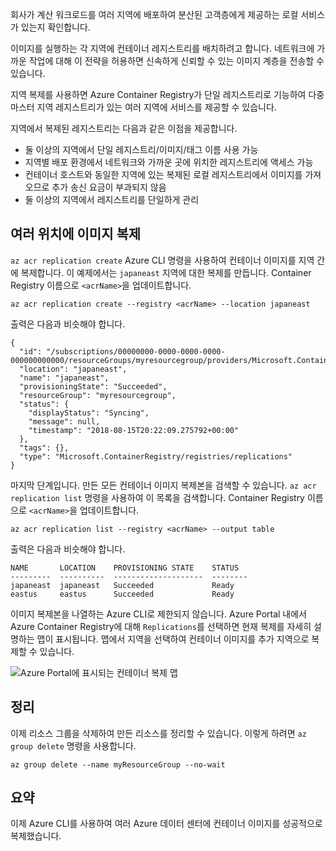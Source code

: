 회사가 계산 워크로드를 여러 지역에 배포하여 분산된 고객층에게 제공하는 로컬 서비스가 있는지 확인합니다. 

이미지를 실행하는 각 지역에 컨테이너 레지스트리를 배치하려고 합니다. 네트워크에 가까운 작업에 대해 이 전략을 허용하면 신속하게 신뢰할 수 있는 이미지 계층을 전송할 수 있습니다. 

지역 복제를 사용하면 Azure Container Registry가 단일 레지스트리로 기능하여 다중 마스터 지역 레지스트리가 있는 여러 지역에 서비스를 제공할 수 있습니다.

지역에서 복제된 레지스트리는 다음과 같은 이점을 제공합니다.

- 둘 이상의 지역에서 단일 레지스트리/이미지/태그 이름 사용 가능
- 지역별 배포 환경에서 네트워크와 가까운 곳에 위치한 레지스트리에 액세스 가능
- 컨테이너 호스트와 동일한 지역에 있는 복제된 로컬 레지스트리에서 이미지를 가져오므로 추가 송신 요금이 부과되지 않음
- 둘 이상의 지역에서 레지스트리를 단일하게 관리

## <a name="replicate-an-image-to-multiple-locations"></a>여러 위치에 이미지 복제

`az acr replication create` Azure CLI 명령을 사용하여 컨테이너 이미지를 지역 간에 복제합니다. 이 예제에서는 `japaneast` 지역에 대한 복제를 만듭니다. Container Registry 이름으로 `<acrName>`을 업데이트합니다.

```azurecli
az acr replication create --registry <acrName> --location japaneast
```

출력은 다음과 비슷해야 합니다.

```console
{
  "id": "/subscriptions/00000000-0000-0000-0000-000000000000/resourceGroups/myresourcegroup/providers/Microsoft.ContainerRegistry/registries/myACR0007/replications/japaneast",
  "location": "japaneast",
  "name": "japaneast",
  "provisioningState": "Succeeded",
  "resourceGroup": "myresourcegroup",
  "status": {
    "displayStatus": "Syncing",
    "message": null,
    "timestamp": "2018-08-15T20:22:09.275792+00:00"
  },
  "tags": {},
  "type": "Microsoft.ContainerRegistry/registries/replications"
}
```

마지막 단계입니다. 만든 모든 컨테이너 이미지 복제본을 검색할 수 있습니다. `az acr replication list` 명령을 사용하여 이 목록을 검색합니다. Container Registry 이름으로 `<acrName>`을 업데이트합니다.

```azurecli
az acr replication list --registry <acrName> --output table
```

출력은 다음과 비슷해야 합니다.

```console
NAME       LOCATION    PROVISIONING STATE    STATUS
---------  ----------  --------------------  --------
japaneast  japaneast   Succeeded             Ready
eastus     eastus      Succeeded             Ready
```

이미지 복제본을 나열하는 Azure CLI로 제한되지 않습니다. Azure Portal 내에서 Azure Container Registry에 대해 `Replications`를 선택하면 현재 복제를 자세히 설명하는 맵이 표시됩니다. 맵에서 지역을 선택하여 컨테이너 이미지를 추가 지역으로 복제할 수 있습니다.

![Azure Portal에 표시되는 컨테이너 복제 맵](../media/replication-map.png)

## <a name="clean-up"></a>정리
<!---TODO: Update for sandbox?--->

이제 리소스 그룹을 삭제하여 만든 리소스를 정리할 수 있습니다. 이렇게 하려면 `az group delete` 명령을 사용합니다.

```azurecli
az group delete --name myResourceGroup --no-wait
```

## <a name="summary"></a>요약

이제 Azure CLI를 사용하여 여러 Azure 데이터 센터에 컨테이너 이미지를 성공적으로 복제했습니다. 